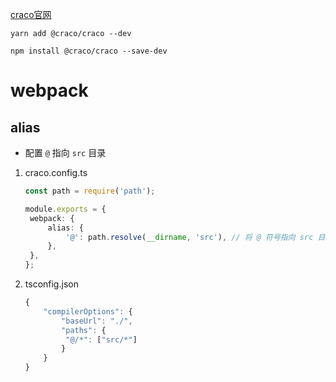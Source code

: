[craco官网](https://craco.js.org/docs/getting-started/ "craco")

```shell
yarn add @craco/craco --dev
```

```shell
npm install @craco/craco --save-dev
```

# webpack



## alias

- 配置 `@` 指向 `src` 目录

1. craco.config.ts

   ```typescript
   const path = require('path');
   
   module.exports = {
   	webpack: {
   		alias: {
   			'@': path.resolve(__dirname, 'src'), // 将 @ 符号指向 src 目录
   		},
   	},
   };
   ```

2. tsconfig.json

   ```typescript
   {
       "compilerOptions": {
           "baseUrl": "./",
           "paths": {
   			"@/*": ["src/*"]
           }
       }
   }
   ```

   

